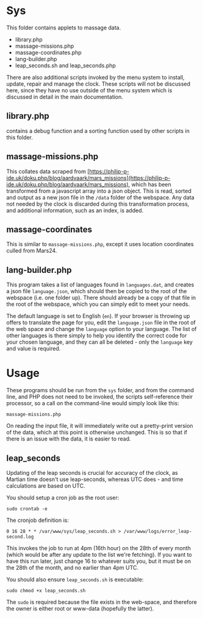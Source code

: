 # Sys
This folder contains applets to massage data.

  - library.php
  - massage-missions.php
  - massage-coordinates.php
  - lang-builder.php
  - leap_seconds.sh and leap_seconds.php

There are also additional scripts invoked by the menu system to install, update, repair and manage the clock. These scripts will not be discussed here, since they have no use outside of the menu system which is discussed in detail in the main documentation.

## library.php
contains a debug function and a sorting function used by other scripts in this folder.

## massage-missions.php
This collates data scraped from [https://philip-p-ide.uk/doku.php/blog/aardvaark/mars_missions](https://philip-p-ide.uk/doku.php/blog/aardvaark/mars_missions), which has been transformed from a javascript array into a json object. This is read, sorted and output as a new json file in the `/data` folder of the webspace. Any data not needed by the clock is discarded during this transformation process, and additional information, such as an index, is added.

## massage-coordinates
This is similar to `massage-missions.php`, except it uses location coordinates culled from Mars24.

## lang-builder.php
This program takes a list of languages found in `languages.dat`, and creates a json file `language.json`, which should then be copied to the root of the webspace (i.e. one folder up). There should already be a copy of that file in the root of the webspace, which you can simply edit to meet your needs.

The default language is set to English (`en`). If your browser is throwing up offers to translate the page for you, edit the `language.json` file in the root of the web space and change the `language` option to your language. The list of other languages is there simply to help you identify the correct code for your chosen language, and they can all be deleted - only the `language` key and value is required.

# Usage
These programs should be run from the `sys` folder, and from the command line, and PHP does not need to be invoked, the scripts self-reference their processor, so a call on the command-line would simply look like this:

```
massage-missions.php
```

On reading the input file, it will immediately write out a pretty-print version of the data, which at this point is otherwise unchanged. This is so that if there is an issue with the data, it is easier to read.

## leap_seconds
Updating of the leap seconds is crucial for accuracy of the clock, as Martian time doesn't use leap-seconds, whereas UTC does - and time calculations are based on UTC.

You should setup a cron job as the root user:
```
sudo crontab -e
```
The cronjob definition is:
```
0 16 28 * * /var/www/sys/leap_seconds.sh > /var/www/logs/error_leap-second.log
```

This invokes the job to run at 4pm (16th hour) on the 28th of every month (which would be after any update to the list we're fetching). If you want to have this run later, just change 16 to whatever suits you, but it must be on the 28th of the month, and no earlier than 4pm UTC.

You should also ensure `leap_seconds.sh` is executable:
```
sudo chmod +x leap_seconds.sh
```
The `sudo` is required because the file exists in the web-space, and therefore the owner is either root or www-data (hopefully the latter).
